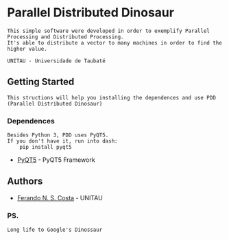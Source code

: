# Parallel Distributed Dinosaur
	This simple software were developed in order to exemplify Parallel Processing and Distributed Processing.
	It's able to distribute a vector to many machines in order to find the higher value.

	UNITAU - Universidade de Taubaté

## Getting Started
	
	This structions will help you installing the dependences and use PDD (Parallel Distributed Dinosaur)

### Dependences
	Besides Python 3, PDD uses PyQT5.
	If you don't have it, run into dash:
		pip install pyqt5

* [PyQT5](https://www.riverbankcomputing.com/static/Docs/PyQt5/installation.html) - PyQT5 Framework

## Authors
* [Ferando N. S. Costa](https://www.linkedin.com/in/fernandonsc5/) - UNITAU

### PS.
	Long life to Google's Dinossaur
